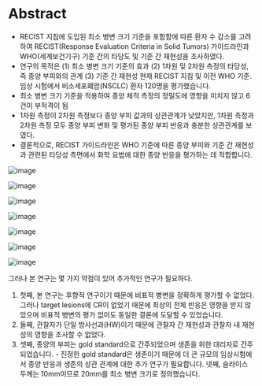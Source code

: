 # Abstract
- RECIST 지침에 도입된 최소 병변 크기 기준을 포함함에 따른 환자 수 감소를 고려하여 RECIST(Response Evaluation Criteria in Solid Tumors) 가이드라인과 WHO(세계보건기구) 기준 간의 타당도 및 기준 간 재현성을 조사하였다.
- 연구의 목적은
  (1) 최소 병변 크기 기준의 효과
  (2) 1차원 및 2차원 측정의 타당성, 즉 종양 부피와의 관계
  (3) 기준 간 재현성 현재 RECIST 지침 및 이전 WHO 기준. 임상 시험에서 비소세포폐암(NSCLC) 환자 120명을 평가했습니다.
- 최소 병변 크기 기준을 적용하여 종양 체적 측정의 정밀도에 영향을 미치지 않고 6건이 부적격이 됨
- 1차원 측정이 2차원 측정보다 종양 부피 값과의 상관관계가 낮았지만, 1차원 측정과 2차원 측정 모두 종양 부피 변화 및 평가된 종양 부피 반응과 충분한 상관관계를 보였다.
- 결론적으로, RECIST 가이드라인은 WHO 기준에 따른 종양 부피와 기준 간 재현성과 관련된 타당성 측면에서 화학 요법에 대한 종양 반응을 평가하는 데 적합합니다.

![image](https://github.com/joesiheon496/paper/assets/56191064/3501370e-d56b-4f81-bb32-8b6b006bf6f2)

![image](https://github.com/joesiheon496/paper/assets/56191064/3aaca3bc-91e5-4b6e-8803-74f224f39494)

![image](https://github.com/joesiheon496/paper/assets/56191064/0d53fce5-0486-40f6-8c6e-121e5f3c57be)

![image](https://github.com/joesiheon496/paper/assets/56191064/20df3f0b-54ae-4b4e-8a76-04ecb0fb5630)

![image](https://github.com/joesiheon496/paper/assets/56191064/41983389-7537-49da-9ae8-9db26299cdef)

![image](https://github.com/joesiheon496/paper/assets/56191064/b05375bf-e534-4600-91ca-ace238a3c75c)

![image](https://github.com/joesiheon496/paper/assets/56191064/ac0f24ac-59e9-4f05-b7a5-8258be9673be)

그러나 본 연구는 몇 가지 약점이 있어 추가적인 연구가 필요하다. 
  1. 첫째, 본 연구는 후향적 연구이기 때문에 비표적 병변을 정확하게 평가할 수 없었다. 그러나 target lesions에 CR이 없었기 때문에 최상의 전체 반응은 영향을 받지 않았으며 비표적 병변의 평가 없이도 동일한 결론에 도달할 수 있었습니다.
  2. 둘째, 관찰자가 단일 방사선과(HW)이기 때문에 관찰자 간 재현성과 관찰자 내 재현성의 영향을 조사할 수 없었다.
  3. 셋째, 종양의 부피는 gold standard으로 간주되었으며 생존을 위한 대리자로 간주되었습니다.
    - 진정한 gold standard은 생존이기 때문에 더 큰 규모의 임상시험에서 종양 반응과 생존의 상관 관계에 대한 추가 연구가 필요합니다. 넷째, 슬라이스 두께는 10mm이므로 20mm를 최소 병변 크기로 정의했습니다.
